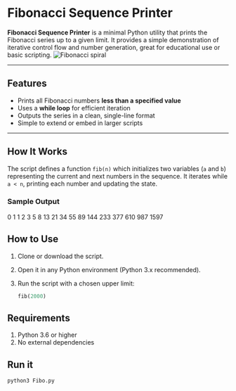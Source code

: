 # Fibonacci Sequence Printer

**Fibonacci Sequence Printer** is a minimal Python utility that prints the Fibonacci series up to a given limit. It provides a simple demonstration of iterative control flow and number generation, great for educational use or basic scripting.
![Fibonacci spiral](/images/fibo.png)


---

## Features

- Prints all Fibonacci numbers **less than a specified value**
- Uses a **while loop** for efficient iteration
- Outputs the series in a clean, single-line format
- Simple to extend or embed in larger scripts

---

## How It Works

The script defines a function `fib(n)` which initializes two variables (`a` and `b`) representing the current and next numbers in the sequence. It iterates while `a < n`, printing each number and updating the state.

### Sample Output
0 1 1 2 3 5 8 13 21 34 55 89 144 233 377 610 987 1597

## How to Use

1. Clone or download the script.
2. Open it in any Python environment (Python 3.x recommended).
3. Run the script with a chosen upper limit:

   ```python
   fib(2000)

## Requirements
1. Python 3.6 or higher
2. No external dependencies

## Run it
    python3 Fibo.py
